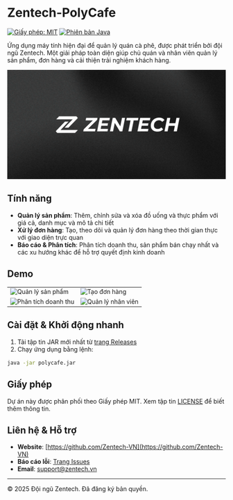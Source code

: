 # Zentech-PolyCafe

[![Giấy phép: MIT](https://img.shields.io/badge/License-MIT-yellow.svg)](https://opensource.org/licenses/MIT) [![Phiên bản Java](https://img.shields.io/badge/Java-23-orange)](https://www.oracle.com/java/)

Ứng dụng máy tính hiện đại để quản lý quán cà phê, được phát triển bởi đội ngũ Zentech. Một giải pháp toàn diện giúp chủ quán và nhân viên quản lý sản phẩm, đơn hàng và cải thiện trải nghiệm khách hàng.

![Banner ZENTECH](/readme/Zentech-main.jpg)

## Tính năng

- **Quản lý sản phẩm**: Thêm, chỉnh sửa và xóa đồ uống và thực phẩm với giá cả, danh mục và mô tả chi tiết
- **Xử lý đơn hàng**: Tạo, theo dõi và quản lý đơn hàng theo thời gian thực với giao diện trực quan
- **Báo cáo & Phân tích**: Phân tích doanh thu, sản phẩm bán chạy nhất và các xu hướng khác để hỗ trợ quyết định kinh doanh

## Demo

| | |
|---|---|
| ![Quản lý sản phẩm](docs/img/placeholder1.png) | ![Tạo đơn hàng](docs/img/placeholder2.png) |
| ![Phân tích doanh thu](docs/img/placeholder3.png) | ![Quản lý nhân viên](docs/img/placeholder4.png) |

## Cài đặt & Khởi động nhanh

1. Tải tập tin JAR mới nhất từ [trang Releases](https://github.com/Zentech-VN/Zentech-PolyCafe/releases)
2. Chạy ứng dụng bằng lệnh:

```bash
java -jar polycafe.jar
```

## Giấy phép

Dự án này được phân phối theo Giấy phép MIT. Xem tập tin [LICENSE](LICENSE) để biết thêm thông tin.

## Liên hệ & Hỗ trợ

- **Website**: [https://github.com/Zentech-VN](https://github.com/Zentech-VN)
- **Báo cáo lỗi**: [Trang Issues](https://github.com/Zentech-VN/Zentech-PolyCafe/issues)
- **Email**: support@zentech.vn

---

&copy; 2025 Đội ngũ Zentech. Đã đăng ký bản quyền.
